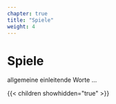 ```yaml
---
chapter: true
title: "Spiele"
weight: 4
---
```



# Spiele

allgemeine einleitende Worte ...


{{< children showhidden="true" >}}
